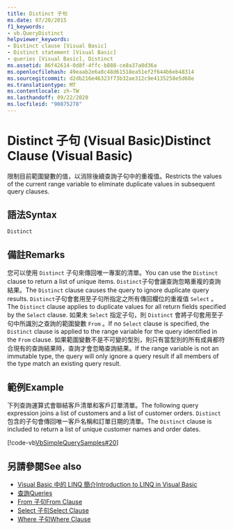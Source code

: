 ```yaml
---
title: Distinct 子句
ms.date: 07/20/2015
f1_keywords:
- vb.QueryDistinct
helpviewer_keywords:
- Distinct clause [Visual Basic]
- Distinct statement [Visual Basic]
- queries [Visual Basic], Distinct
ms.assetid: 86f42614-0d8f-4ffc-b888-ce8a37a8d36a
ms.openlocfilehash: 49eaab2e6a8c48d61518ea51ef2f644b6eb48314
ms.sourcegitcommit: d2db216e46323f73b32ae312c9e4135258e5d68e
ms.translationtype: MT
ms.contentlocale: zh-TW
ms.lasthandoff: 09/22/2020
ms.locfileid: "90875278"
---
```

# <a name="distinct-clause-visual-basic"></a><span data-ttu-id="d2516-102">Distinct 子句 (Visual Basic)</span><span class="sxs-lookup"><span data-stu-id="d2516-102">Distinct Clause (Visual Basic)</span></span>

<span data-ttu-id="d2516-103">限制目前範圍變數的值，以消除後續查詢子句中的重複值。</span><span class="sxs-lookup"><span data-stu-id="d2516-103">Restricts the values of the current range variable to eliminate duplicate values in subsequent query clauses.</span></span>  
  
## <a name="syntax"></a><span data-ttu-id="d2516-104">語法</span><span class="sxs-lookup"><span data-stu-id="d2516-104">Syntax</span></span>  
  
```vb  
Distinct  
```  
  
## <a name="remarks"></a><span data-ttu-id="d2516-105">備註</span><span class="sxs-lookup"><span data-stu-id="d2516-105">Remarks</span></span>  

 <span data-ttu-id="d2516-106">您可以使用 `Distinct` 子句來傳回唯一專案的清單。</span><span class="sxs-lookup"><span data-stu-id="d2516-106">You can use the `Distinct` clause to return a list of unique items.</span></span> <span data-ttu-id="d2516-107">`Distinct`子句會讓查詢忽略重複的查詢結果。</span><span class="sxs-lookup"><span data-stu-id="d2516-107">The `Distinct` clause causes the query to ignore duplicate query results.</span></span> <span data-ttu-id="d2516-108">`Distinct`子句會套用至子句所指定之所有傳回欄位的重複值 `Select` 。</span><span class="sxs-lookup"><span data-stu-id="d2516-108">The `Distinct` clause applies to duplicate values for all return fields specified by the `Select` clause.</span></span> <span data-ttu-id="d2516-109">如果未 `Select` 指定子句，則 `Distinct` 會將子句套用至子句中所識別之查詢的範圍變數 `From` 。</span><span class="sxs-lookup"><span data-stu-id="d2516-109">If no `Select` clause is specified, the `Distinct` clause is applied to the range variable for the query identified in the `From` clause.</span></span> <span data-ttu-id="d2516-110">如果範圍變數不是不可變的型別，則只有當型別的所有成員都符合現有的查詢結果時，查詢才會忽略查詢結果。</span><span class="sxs-lookup"><span data-stu-id="d2516-110">If the range variable is not an immutable type, the query will only ignore a query result if all members of the type match an existing query result.</span></span>  
  
## <a name="example"></a><span data-ttu-id="d2516-111">範例</span><span class="sxs-lookup"><span data-stu-id="d2516-111">Example</span></span>  

 <span data-ttu-id="d2516-112">下列查詢運算式會聯結客戶清單和客戶訂單清單。</span><span class="sxs-lookup"><span data-stu-id="d2516-112">The following query expression joins a list of customers and a list of customer orders.</span></span> <span data-ttu-id="d2516-113">`Distinct`包含的子句會傳回唯一客戶名稱和訂單日期的清單。</span><span class="sxs-lookup"><span data-stu-id="d2516-113">The `Distinct` clause is included to return a list of unique customer names and order dates.</span></span>  
  
 [!code-vb[VbSimpleQuerySamples#20](~/samples/snippets/visualbasic/VS_Snippets_VBCSharp/VbSimpleQuerySamples/VB/QuerySamples1.vb#20)]  
  
## <a name="see-also"></a><span data-ttu-id="d2516-114">另請參閱</span><span class="sxs-lookup"><span data-stu-id="d2516-114">See also</span></span>

- [<span data-ttu-id="d2516-115">Visual Basic 中的 LINQ 簡介</span><span class="sxs-lookup"><span data-stu-id="d2516-115">Introduction to LINQ in Visual Basic</span></span>](../../programming-guide/language-features/linq/introduction-to-linq.md)
- [<span data-ttu-id="d2516-116">查詢</span><span class="sxs-lookup"><span data-stu-id="d2516-116">Queries</span></span>](index.md)
- [<span data-ttu-id="d2516-117">From 子句</span><span class="sxs-lookup"><span data-stu-id="d2516-117">From Clause</span></span>](from-clause.md)
- [<span data-ttu-id="d2516-118">Select 子句</span><span class="sxs-lookup"><span data-stu-id="d2516-118">Select Clause</span></span>](select-clause.md)
- [<span data-ttu-id="d2516-119">Where 子句</span><span class="sxs-lookup"><span data-stu-id="d2516-119">Where Clause</span></span>](where-clause.md)
